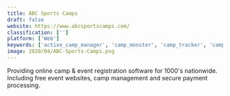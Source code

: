 ```yaml
---
title: ABC Sports Camps
draft: false 
website: https://www.abcsportscamps.com/
classification: ['']
platform: ['Web']
keywords: ['active_camp_manager', 'camp_monster', 'camp_tracker', 'campbrain', 'camptrak', 'campworks', 'campiumdb', 'cogran', 'groupnet', 'hercules_online_booking_engine', 'open_campground', 'payscape_registration', 'school_camp_software', 'simplepractice', 'icamp', 'pod.camp']
image: 2020/04/ABC-Sports-Camps.png
---
```

Providing online camp & event registration software for 1000's nationwide. Including free event websites, camp management and secure payment processing.